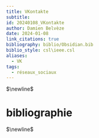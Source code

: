 ```yaml
---
title: VKontakte
subtitle: 
id: 20240108_VKontakte
author: Damien Belvèze
date: 2024-01-08
link_citations: true
bibliography: biblio/Obsidian.bib
biblio_style: csl\ieee.csl
aliases:
  - VK
tags:
  - réseaux_sociaux
---
```




$\newline$
# bibliographie
$\newline$






